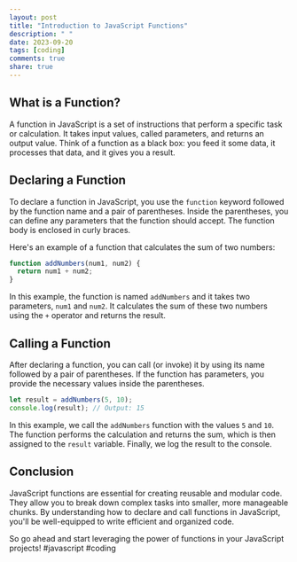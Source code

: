 ```yaml
---
layout: post
title: "Introduction to JavaScript Functions"
description: " "
date: 2023-09-20
tags: [coding]
comments: true
share: true
---
```


## What is a Function?

A function in JavaScript is a set of instructions that perform a specific task or calculation. It takes input values, called parameters, and returns an output value. Think of a function as a black box: you feed it some data, it processes that data, and it gives you a result.

## Declaring a Function

To declare a function in JavaScript, you use the `function` keyword followed by the function name and a pair of parentheses. Inside the parentheses, you can define any parameters that the function should accept. The function body is enclosed in curly braces.

Here's an example of a function that calculates the sum of two numbers:

```javascript
function addNumbers(num1, num2) {
  return num1 + num2;
}
```

In this example, the function is named `addNumbers` and it takes two parameters, `num1` and `num2`. It calculates the sum of these two numbers using the `+` operator and returns the result.

## Calling a Function

After declaring a function, you can call (or invoke) it by using its name followed by a pair of parentheses. If the function has parameters, you provide the necessary values inside the parentheses.

```javascript
let result = addNumbers(5, 10);
console.log(result); // Output: 15
```

In this example, we call the `addNumbers` function with the values `5` and `10`. The function performs the calculation and returns the sum, which is then assigned to the `result` variable. Finally, we log the result to the console.

## Conclusion

JavaScript functions are essential for creating reusable and modular code. They allow you to break down complex tasks into smaller, more manageable chunks. By understanding how to declare and call functions in JavaScript, you'll be well-equipped to write efficient and organized code.

So go ahead and start leveraging the power of functions in your JavaScript projects! #javascript #coding